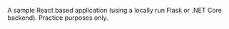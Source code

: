 A sample React based application (using a locally run Flask or .NET Core backend). Practice purposes only.
